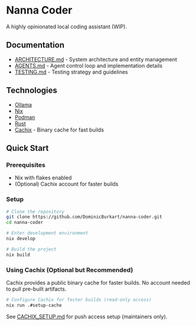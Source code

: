 # Nanna Coder

A highly opinionated local coding assistant (WIP).

## Documentation

- [ARCHITECTURE.md](ARCHITECTURE.md) - System architecture and entity management
- [AGENTS.md](AGENTS.md) - Agent control loop and implementation details
- [TESTING.md](TESTING.md) - Testing strategy and guidelines

## Technologies
- [Ollama](https://ollama.ai/)
- [Nix](https://nixos.org/)
- [Podman](https://podman.io/)
- [Rust](https://rustlang.org)
- [Cachix](https://cachix.org/) - Binary cache for fast builds

## Quick Start

### Prerequisites
- Nix with flakes enabled
- (Optional) Cachix account for faster builds

### Setup

```bash
# Clone the repository
git clone https://github.com/DominicBurkart/nanna-coder.git
cd nanna-coder

# Enter development environment
nix develop

# Build the project
nix build
```

### Using Cachix (Optional but Recommended)

Cachix provides a public binary cache for faster builds. No account needed to pull pre-built artifacts.

```bash
# Configure Cachix for faster builds (read-only access)
nix run .#setup-cache
```

See [CACHIX_SETUP.md](CACHIX_SETUP.md) for push access setup (maintainers only).
